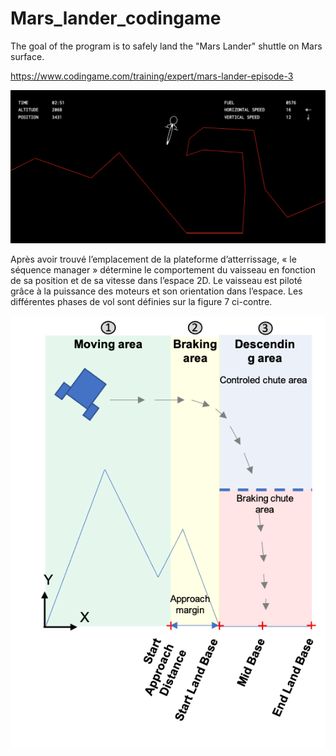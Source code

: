 # Mars_lander_codingame
The goal of the program is to safely land the "Mars Lander" shuttle on Mars surface.

https://www.codingame.com/training/expert/mars-lander-episode-3

<div align="center">
    <img src="images/Mars_lander.png" alt="Mars_lander-img">
</div>

Après avoir trouvé l’emplacement de la plateforme d’atterrissage, « le séquence manager » détermine le comportement du vaisseau en fonction de sa position et de sa vitesse dans l’espace 2D.
Le vaisseau est piloté grâce à la puissance des moteurs et son orientation dans l’espace. Les différentes phases de vol sont définies sur la figure 7 ci-contre.

<div align="center">
    <img src="images/Mars_lander_level_2.png" alt="Mars_lander_2_img">
</div>
